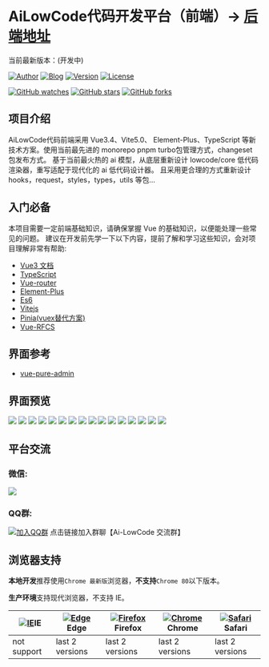 AiLowCode代码开发平台（前端）-> [后端地址](https://github.com/ai-lowcode/server)
======================================
当前最新版本：(开发中)

[![Author](https://img.shields.io/badge/Author-Axelu-orange.svg)](https://ailowcode.app)
[![Blog](https://img.shields.io/badge/Blog-个人博客-yellow.svg)](https://axelu.me)
[![Version](https://img.shields.io/badge/version-开发中-brightgreen.svg)](https://github.com/ai-lowcode/core/releases/tag/)
[![License](https://img.shields.io/badge/license-MIT%20License-blue.svg)](https://github.com/ai-lowcode/core/blob/master/LICENSE)

[![GitHub watches](https://img.shields.io/github/watchers/ai-lowcode/core.svg?style=social&label=Watch)](https://github.com/ai-lowcode/core)
[![GitHub stars](https://img.shields.io/github/stars/ai-lowcode/core.svg?style=social&label=Stars)](https://github.com/ai-lowcode/core)
[![GitHub forks](https://img.shields.io/github/forks/ai-lowcode/core.svg?style=social&label=Fork)](https://github.com/ai-lowcode/core)

## 项目介绍

AiLowCode代码前端采用 Vue3.4、Vite5.0、 Element-Plus、TypeScript 等新技术方案。使用当前最先进的 monorepo pnpm turbo包管理方式，changeset 包发布方式。
基于当前最火热的 ai 模型，从底层重新设计 lowcode/core 低代码渲染器，重写适配于现代化的 ai 低代码设计器。
且采用更合理的方式重新设计 hooks，request，styles，types，utils 等包...

## 入门必备

本项目需要一定前端基础知识，请确保掌握 Vue 的基础知识，以便能处理一些常见的问题。
建议在开发前先学一下以下内容，提前了解和学习这些知识，会对项目理解非常有帮助:

* [Vue3 文档](https://v3.vuejs.org/)
* [TypeScript](https://www.typescriptlang.org/)
* [Vue-router](https://next.router.vuejs.org/)
* [Element-Plus](https://www.antdv.com/components/overview-cn)
* [Es6](https://es6.ruanyifeng.com/)
* [Vitejs](https://vitejs.dev/)
* [Pinia(vuex替代方案)](https://pinia.esm.dev/introduction.html)
* [Vue-RFCS](https://github.com/vuejs/rfcs)

## 界面参考

* [vue-pure-admin](https://github.com/pure-admin/vue-pure-admin)

## 界面预览

![](https://cdn.jsdelivr.net/gh/axelulu/images@master/2024/20241007031408.png)
![](https://cdn.jsdelivr.net/gh/axelulu/images@master/2024/20241007031335.png)
![](https://cdn.jsdelivr.net/gh/axelulu/images@master/2024/20241007031638.png)
![](https://cdn.jsdelivr.net/gh/axelulu/images@master/2024/20241007031611.png)
![](https://cdn.jsdelivr.net/gh/axelulu/images@master/2024/20241007031551.png)
![](https://cdn.jsdelivr.net/gh/axelulu/images@master/2024/20241007031538.png)
![](https://cdn.jsdelivr.net/gh/axelulu/images@master/2024/20241007031530.png)
![](https://cdn.jsdelivr.net/gh/axelulu/images@master/2024/20241007031514.png)
![](https://cdn.jsdelivr.net/gh/axelulu/images@master/2024/20241007031452.png)
![](https://cdn.jsdelivr.net/gh/axelulu/images@master/2024/20241007031443.png)
![](https://cdn.jsdelivr.net/gh/axelulu/images@master/2024/20241007031430.png)
![](https://cdn.jsdelivr.net/gh/axelulu/images@master/2024/20241007031023.png)
![](https://cdn.jsdelivr.net/gh/axelulu/images@master/2024/20241007031840.png)
![](https://cdn.jsdelivr.net/gh/axelulu/images@master/2024/20241007031800.png)
![](https://cdn.jsdelivr.net/gh/axelulu/images@master/2024/20241007031858.png)
![](https://cdn.jsdelivr.net/gh/axelulu/images@master/2024/20241007031847.png)

## 平台交流

### 微信:

![](https://i.imgur.com/tD8L1B2.png)

### QQ群:

[![加入QQ群](https://img.shields.io/badge/718136001-blue.svg)](https://qm.qq.com/q/YPjQJoIxqI)
点击链接加入群聊【Ai-LowCode 交流群】

## 浏览器支持

**本地开发**推荐使用`Chrome 最新版`浏览器，**不支持**`Chrome 80`以下版本。

**生产环境**支持现代浏览器，不支持 IE。

| [![IE](https://raw.githubusercontent.com/alrra/browser-logos/master/src/archive/internet-explorer_9-11/internet-explorer_9-11_48x48.png)](http://godban.github.io/browsers-support-badges/)IE | [![ Edge](https://raw.githubusercontent.com/alrra/browser-logos/master/src/edge/edge_48x48.png)](http://godban.github.io/browsers-support-badges/)Edge | [![Firefox](https://raw.githubusercontent.com/alrra/browser-logos/master/src/firefox/firefox_48x48.png)](http://godban.github.io/browsers-support-badges/)Firefox | [![Chrome](https://raw.githubusercontent.com/alrra/browser-logos/master/src/chrome/chrome_48x48.png)](http://godban.github.io/browsers-support-badges/)Chrome | [![Safari](https://raw.githubusercontent.com/alrra/browser-logos/master/src/safari/safari_48x48.png)](http://godban.github.io/browsers-support-badges/)Safari |
|-----------------------------------------------------------------------------------------------------------------------------------------------------------------------------------------------|--------------------------------------------------------------------------------------------------------------------------------------------------------|-------------------------------------------------------------------------------------------------------------------------------------------------------------------|---------------------------------------------------------------------------------------------------------------------------------------------------------------|---------------------------------------------------------------------------------------------------------------------------------------------------------------|
| not support                                                                                                                                                                                   | last 2 versions                                                                                                                                        | last 2 versions                                                                                                                                                   | last 2 versions                                                                                                                                               | last 2 versions                                                                                                                                               |
